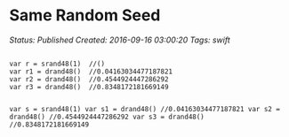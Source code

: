 # Same Random Seed

_Status: Published_
_Created: 2016-09-16 03:00:20_
_Tags: swift_

<code>
var r = srand48(1)  //()
var r1 = drand48()  //0.04163034477187821
var r2 = drand48()  //0.4544924447286292
var r3 = drand48()  //0.8348172181669149


var s = srand48(1)
var s1 = drand48()  //0.04163034477187821
var s2 = drand48()  //0.4544924447286292
var s3 = drand48()  //0.8348172181669149

</code>